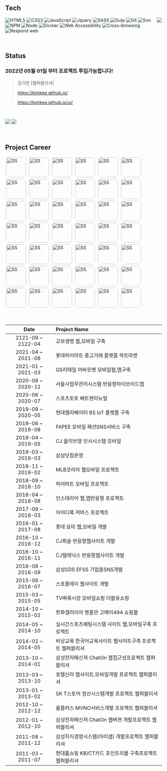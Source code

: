 ## Tech
<a href="https://kimkee.github.io/" target="_blank"><img src="https://kimkee.github.io/img/cm/forSale.png" align="right"></a>

![HTML5](https://img.shields.io/badge/-HTML5-F05032?style=for-the-badge&logo=html5&logoColor=ffffff)
![CSS3](https://img.shields.io/badge/-CSS3-007ACC?style=for-the-badge&logo=css3)
![JavaScript](https://img.shields.io/badge/-JavaScript-%23FFCE5A?style=for-the-badge&logo=javascript&logoColor=000000)
![Jquery](https://img.shields.io/badge/-Jquery-%230769ad?style=for-the-badge&logo=javascript&logoColor=000000)
![SASS](https://img.shields.io/badge/-Sass-ca6598?style=for-the-badge&logo=sass&logoColor=ffffff)
![Gulp](https://img.shields.io/badge/-Gulp-43853d?style=for-the-badge&logo=Gulp&logoColor=white)
![Git](https://img.shields.io/badge/-Git-F05032?style=for-the-badge&logo=git&logoColor=ffffff) 
![Svn](https://img.shields.io/badge/-Svn-0f80c1?style=for-the-badge&logo=svn&logoColor=ffffff)
![NPM](https://img.shields.io/badge/-Npm-e72e35?style=for-the-badge&logo=npm&logoColor=ffffff)
![Node](https://img.shields.io/badge/-Node-43853d?style=for-the-badge&logo=Node.js&logoColor=white)
![Docker](https://img.shields.io/badge/-Docker-46a2f1?style=for-the-badge&logo=docker&logoColor=ffffff)
![Web Accessibility](https://img.shields.io/badge/-Accessibility-2e853e?style=for-the-badge&logo=w3c&logoColor=ffffff)
![Cross-browsing](https://img.shields.io/badge/-Cross%20browsing-ffe473?style=for-the-badge&logo=browsing&logoColor=ffffff)
![Respond web](https://img.shields.io/badge/-Respond%20web-ca6598?style=for-the-badge&logo=Respond&logoColor=ffffff)

<!-- ![TypeScript](https://img.shields.io/badge/-TypeScript-007ACC?style=for-the-badge&logo=typescript&logoColor=white) -->
<!-- ![React](https://img.shields.io/badge/-React-222222?style=for-the-badge&logo=react) -->
<br>

<!-- > ### Hi there 👋 -->
## Status  
### **2022년 05월 01일** 부터 프로젝트 투입가능합니다! 

> 김기현 [웹퍼블리셔] 


> <a href="https://kimkee.github.io/" target="_blank">https://kimkee.github.io/</a>


> <a href="https://kimkee.github.io/ui/" target="_blank">https://kimkee.github.io/ui/</a>

<br>

![](https://img.shields.io/static/v1?label=Email&message=kimkee@naver.com&color=blueviolet) ![](https://img.shields.io/static/v1?label=Mobile&message=010-3236-1677&color=orange) 

<br>

## Project Career

<img src="https://kimkee.github.io/img/ss/ssKyobo.jpg" alt="SS" width="64px" style="border-radius:6px; vertical-align:middle; margin:3px "> <img src="https://kimkee.github.io/img/ss/ssLhmk.jpg" alt="SS" width="64px" style="border-radius:6px; vertical-align:middle; margin:3px "> <img src="https://kimkee.github.io/img/ss/ssAboutpet.jpg" alt="SS" width="64px" style="border-radius:6px; vertical-align:middle; margin:3px "> <img src="https://kimkee.github.io/img/ss/ssSbms.jpg" alt="SS" width="64px" style="border-radius:6px; vertical-align:middle; margin:3px "> <img src="https://kimkee.github.io/img/ss/ssHebt.jpg" alt="SS" width="64px" style="border-radius:6px; vertical-align:middle; margin:3px "> <img src="https://kimkee.github.io/img/ss/ssFapee.jpg" alt="SS" width="64px" style="border-radius:6px; vertical-align:middle; margin:3px "> <img src="https://kimkee.github.io/img/ss/ssMhrM.jpg" alt="SS" width="64px" style="border-radius:6px; vertical-align:middle; margin:3px "> <img src="https://kimkee.github.io/img/ss/ssHimart.jpg" alt="SS" width="64px" style="border-radius:6px; vertical-align:middle; margin:3px "> <img src="https://kimkee.github.io/img/ss/ssInsterior.jpg" alt="SS" width="64px" style="border-radius:6px; vertical-align:middle; margin:3px "> <img src="https://kimkee.github.io/img/ss/ssMlbM.jpg" alt="SS" width="64px" style="border-radius:6px; vertical-align:middle; margin:3px "> <img src="https://kimkee.github.io/img/ss/ssMlb.jpg" alt="SS" width="64px" style="border-radius:6px; vertical-align:middle; margin:3px "> <img src="https://kimkee.github.io/img/ss/ssApcM.jpg" alt="SS" width="64px" style="border-radius:6px; vertical-align:middle; margin:3px "> <img src="https://kimkee.github.io/img/ss/ssApc.jpg" alt="SS" width="64px" style="border-radius:6px; vertical-align:middle; margin:3px "> <img src="https://kimkee.github.io/img/ss/ssMyomeeM.jpg" alt="SS" width="64px" style="border-radius:6px; vertical-align:middle; margin:3px "> <img src="https://kimkee.github.io/img/ss/ssMyomee.jpg" alt="SS" width="64px" style="border-radius:6px; vertical-align:middle; margin:3px "> <img src="https://kimkee.github.io/img/ss/ssCjtelenix.jpg" alt="SS" width="64px" style="border-radius:6px; vertical-align:middle; margin:3px "> <img src="https://kimkee.github.io/img/ss/ssCjwhistle.jpg" alt="SS" width="64px" style="border-radius:6px; vertical-align:middle; margin:3px "> <img src="https://kimkee.github.io/img/ss/ssEfss.jpg" alt="SS" width="64px" style="border-radius:6px; vertical-align:middle; margin:3px "> <img src="https://kimkee.github.io/img/ss/ssGalleria.jpg" alt="SS" width="64px" style="border-radius:6px; vertical-align:middle; margin:3px "> <img src="https://kimkee.github.io/img/ss/ssGalleriaM.jpg" alt="SS" width="64px" style="border-radius:6px; vertical-align:middle; margin:3px "> <img src="https://kimkee.github.io/img/ss/ssDice.jpg" alt="SS" width="64px" style="border-radius:6px; vertical-align:middle; margin:3px "> <img src="https://kimkee.github.io/img/ss/ssKingkong.jpg" alt="SS" width="64px" style="border-radius:6px; vertical-align:middle; margin:3px "> <img src="https://kimkee.github.io/img/ss/ssChatOn2.jpg" alt="SS" width="64px" style="border-radius:6px; vertical-align:middle; margin:3px "> <img src="https://kimkee.github.io/img/ss/ssHotelShilla.jpg" alt="SS" width="64px" style="border-radius:6px; vertical-align:middle; margin:3px "> <img src="https://kimkee.github.io/img/ss/ssSktstore.jpg" alt="SS" width="64px" style="border-radius:6px; vertical-align:middle; margin:3px "> <img src="https://kimkee.github.io/img/ss/ssHomeplus.jpg" alt="SS" width="64px" style="border-radius:6px; vertical-align:middle; margin:3px "> <img src="https://kimkee.github.io/img/ss/ssChatOn1.jpg" alt="SS" width="64px" style="border-radius:6px; vertical-align:middle; margin:3px "> <img src="https://kimkee.github.io/img/ss/ssSpoplay.jpg" alt="SS" width="64px" style="border-radius:6px; vertical-align:middle; margin:3px "> <img src="https://kimkee.github.io/img/ss/ssSpoplayM.jpg" alt="SS" width="64px" style="border-radius:6px; vertical-align:middle; margin:3px "> <img src="https://kimkee.github.io/img/ss/ssSpolive.jpg" alt="SS" width="64px" style="border-radius:6px; vertical-align:middle; margin:3px "> <img src="https://kimkee.github.io/img/ss/ssSpoliveM.jpg" alt="SS" width="64px" style="border-radius:6px; vertical-align:middle; margin:3px "> <img src="https://kimkee.github.io/img/ss/ssWshop.jpg" alt="SS" width="64px" style="border-radius:6px; vertical-align:middle; margin:3px "> <img src="https://kimkee.github.io/img/ss/ssArisam.jpg" alt="SS" width="64px" style="border-radius:6px; vertical-align:middle; margin:3px "> <img src="https://kimkee.github.io/img/ss/ssArisamMe.jpg" alt="SS" width="64px" style="border-radius:6px; vertical-align:middle; margin:3px "> <img src="https://kimkee.github.io/img/ss/ssCitibank.jpg" alt="SS" width="64px" style="border-radius:6px; vertical-align:middle; margin:3px "> <img src="https://kimkee.github.io/img/ss/ssKb.jpg" alt="SS" width="64px" style="border-radius:6px; vertical-align:middle; margin:3px "> <img src="https://kimkee.github.io/img/ss/ssEyaGroup.jpg" alt="SS" width="64px" style="border-radius:6px; vertical-align:middle; margin:3px "> <img src="https://kimkee.github.io/img/ss/ssEyaCustomer.jpg" alt="SS" width="64px" style="border-radius:6px; vertical-align:middle; margin:3px "> <img src="https://kimkee.github.io/img/ss/ssEyaPc.jpg" alt="SS" width="64px" style="border-radius:6px; vertical-align:middle; margin:3px "> <img src="https://kimkee.github.io/img/ss/ssLuna.jpg" alt="SS" width="64px" style="border-radius:6px; vertical-align:middle; margin:3px "> <img src="https://kimkee.github.io/img/ss/ssAngel.jpg" alt="SS" width="64px" style="border-radius:6px; vertical-align:middle; margin:3px "> <img src="https://kimkee.github.io/img/ss/ssEda.jpg" alt="SS" width="64px" style="border-radius:6px; vertical-align:middle; margin:3px ">




<div style="font-size:12px; line-height:1.8">
<br>


| Date | Project Name|
| :----: | :---------------------- |
| 2121-09 ~ 2122-04 | 교보생명 웹,모바일 구축 |
| 2021-04 ~ 2021-08 | 롯데하이마트 중고거래 플랫품 하트마켓 |
| 2021-01 ~ 2021-03 | GS리테일 어바웃펫 모바일웹,앱구축 |
| 2020-08 ~ 2020-12 | 서울시업무관리시스템 반응형하이브리드앱 |
| 2020-06 ~ 2020-07 | 스포츠토토 배트맨리뉴얼 |
| 2019-09 ~ 2020-05 | 현대엘리베이터 BS IoT 플랫폼 구축 |
| 2019-06 ~ 2019-08 | FAPEE 모바일 패션SNS서비스 구축 |
| 2019-04 ~ 2019-05 | CJ 올리브영 인사시스템 모바일 |
| 2019-03 ~ 2019-03 | 삼성닷컴운영 |
| 2018-11 ~ 2019-02 | MLB코리아 웹모바일 프로젝트 |
| 2018-09 ~ 2018-10 | 하이마트 모바일 프로젝트 |
| 2018-04 ~ 2018-08 | 인스테리어 웹,앱반응형 프로젝트 |
| 2017-09 ~ 2018-03 | 아이디룩 커머스 프로젝트 |
| 2016-01 ~ 2017-08 | 롯데 묘미 웹,모바일 개발 |
| 2016-10 ~ 2016-12 | CJ휘슬 반응형웹사이트 개발 |
| 2016-10 ~ 2016-11 | CJ텔레닉스 반응형웹사이트 개발 |
| 2016-08 ~ 2016-09 | 삼성SDS EFSS 기업용SNS개발 |
| 2015-06 ~ 2016-07 | 스포플레이 웹사이트 개발 |
| 2015-03 ~ 2015-05 | TV벼룩시장 모바일쇼핑 더블유쇼핑 |
| 2014-10 ~ 2015-02 | 한화갤러리아 명품관 고메이494 쇼핑몰 |
| 2014-05 ~ 2014-10 | 실시간스포츠배팅시스템 사이트 웹,모바일구축 프로젝트 |
| 2014-02 ~ 2014-05 | 비상교육 한국어교육사이트 웹사이트구축 프로젝트 웹퍼블리셔 |
| 2013-10 ~ 2014-01 | 삼성전자메신져 ChatOn 웹접근성프로젝트 웹퍼블리셔 |
| 2013-03 ~ 2013-10 | 호텔신라 웹사이트,모바일개발 프로젝트 웹퍼블리셔 |
| 2013-01 ~ 2013-02 | SK T스토어 정산시스템개발 프로젝트 웹퍼블리셔 |
| 2012-10 ~ 2012-12 | 홈플러스 MVNO서비스개발 프로젝트 웹퍼블리셔 |
| 2012-01 ~ 2012-10 | 삼성전자메신져 ChatOn 웹버젼 개발프로젝트 웹퍼블리셔 |
| 2011-08 ~ 2011-12 | 삼성지식경영시스템(아리샘) 개발프로젝트 웹퍼블리셔 |
| 2011-03 ~ 2011-07 | 현대홈쇼핑 KB/CT카드 포인트리몰 구축프로젝트 웹퍼블리셔 |

</div>


<!-- - 🔭 I’m currently working on ...
- 🌱 I’m currently learning ...
- 👯 I’m looking to collaborate on ...
- 🤔 I’m looking for help with ...
- 💬 Ask me about ...
- 📫 How to reach me: ...
- 😄 Pronouns: ...
- ⚡ Fun fact: ...
 -->




 
